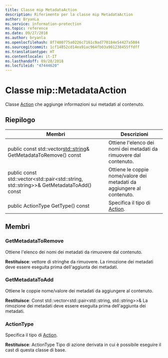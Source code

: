 ```yaml
---
title: Classe mip MetadataAction
description: Riferimento per la classe mip MetadataAction
author: BryanLa
ms.service: information-protection
ms.topic: reference
ms.date: 09/27/2018
ms.author: bryanla
ms.openlocfilehash: 8f7480775a0226c7161c9ad770184e54427a5084
ms.sourcegitcommit: 1cf14852cd14ea91ac964fb03a901238455ffdff
ms.translationtype: HT
ms.contentlocale: it-IT
ms.lasthandoff: 09/28/2018
ms.locfileid: "47444620"
---
```

# <a name="class-mipmetadataaction"></a>Classe mip::MetadataAction 
Classe [Action](class_mip_action.md) che aggiunge informazioni sui metadati al contenuto.
  
## <a name="summary"></a>Riepilogo
 Membri                        | Descrizioni                                
--------------------------------|---------------------------------------------
public const std::vector<std::string>& GetMetadataToRemove() const  |  Ottiene l'elenco dei nomi dei metadati da rimuovere dal contenuto.
public const std::vector<std::pair<std::string, std::string>>& GetMetadataToAdd() const  |  Ottiene le coppie nome/valore dei metadati da aggiungere al contenuto.
 public ActionType GetType() const  |  Specifica il tipo di [Action](class_mip_action.md).
  
## <a name="members"></a>Membri
  
### <a name="getmetadatatoremove"></a>GetMetadataToRemove
Ottiene l'elenco dei nomi dei metadati da rimuovere dal contenuto.

  
**Restituisce**: vettore di stringhe da rimuovere. La rimozione dei metadati deve essere eseguita prima dell'aggiunta dei metadati.
  
### <a name="getmetadatatoadd"></a>GetMetadataToAdd
Ottiene le coppie nome/valore dei metadati da aggiungere al contenuto.

  
**Restituisce**: Const std::vector<std::pair<std::string, std::string>>& La rimozione dei metadati deve essere eseguita prima dell'aggiunta dei metadati.
  
### <a name="actiontype"></a>ActionType
Specifica il tipo di [Action](class_mip_action.md).

  
**Restituisce**: ActionType Tipo di azione derivata in cui è possibile eseguire il cast di questa classe di base.